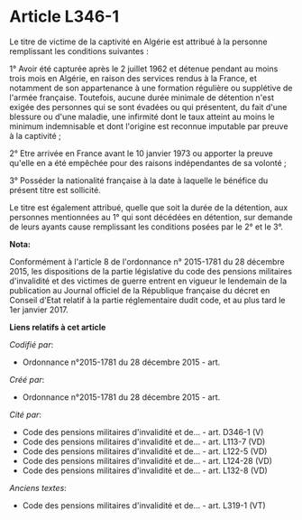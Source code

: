 # Article L346-1

Le titre de victime de la captivité en Algérie est attribué à la personne remplissant les conditions suivantes :

1° Avoir été capturée après le 2 juillet 1962 et détenue pendant au moins trois mois en Algérie, en raison des services
rendus à la France, et notamment de son appartenance à une formation régulière ou supplétive de l'armée française. Toutefois,
aucune durée minimale de détention n'est exigée des personnes qui se sont évadées ou qui présentent, du fait d'une blessure
ou d'une maladie, une infirmité dont le taux atteint au moins le minimum indemnisable et dont l'origine est reconnue
imputable par preuve à la captivité ;

2° Etre arrivée en France avant le 10 janvier 1973 ou apporter la preuve qu'elle en a été empêchée pour des raisons
indépendantes de sa volonté ;

3° Posséder la nationalité française à la date à laquelle le bénéfice du présent titre est sollicité.

Le titre est également attribué, quelle que soit la durée de la détention, aux personnes mentionnées au 1° qui sont décédées
en détention, sur demande de leurs ayants cause remplissant les conditions posées par le 2° et le 3°.

**Nota:**

Conformément à l'article 8 de l'ordonnance n° 2015-1781 du 28 décembre 2015, les dispositions de la partie législative du
code des pensions militaires d'invalidité et des victimes de guerre entrent en vigueur le lendemain de la publication au
Journal officiel de la République française du décret en Conseil d'Etat relatif à la partie réglementaire dudit code, et au
plus tard le 1er janvier 2017.

**Liens relatifs à cet article**

_Codifié par_:

  - Ordonnance n°2015-1781 du 28 décembre 2015 - art.

_Créé par_:

  - Ordonnance n°2015-1781 du 28 décembre 2015 - art.

_Cité par_:

  - Code des pensions militaires d'invalidité et de... - art. D346-1 (V)
  - Code des pensions militaires d'invalidité et de... - art. L113-7 (VD)
  - Code des pensions militaires d'invalidité et de... - art. L122-5 (VD)
  - Code des pensions militaires d'invalidité et de... - art. L124-28 (VD)
  - Code des pensions militaires d'invalidité et de... - art. L132-8 (VD)

_Anciens textes_:

  - Code des pensions militaires d'invalidité et de... - art. L319-1 (VT)
